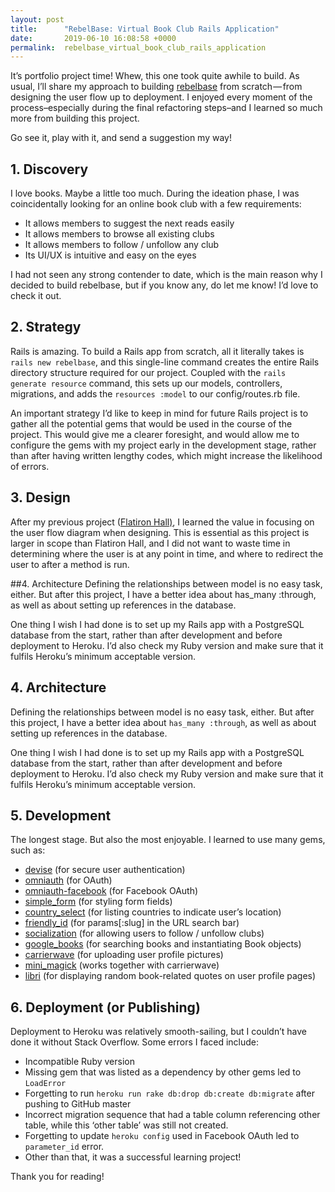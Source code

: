 ```yaml
---
layout: post
title:      "RebelBase: Virtual Book Club Rails Application"
date:       2019-06-10 16:08:58 +0000
permalink:  rebelbase_virtual_book_club_rails_application
---
```



It’s portfolio project time! Whew, this one took quite awhile to build. As usual, I’ll share my approach to building [rebelbase](https://rebel-base.herokuapp.com/) from scratch — from designing the user flow up to deployment. I enjoyed every moment of the process–especially during the final refactoring steps–and I learned so much more from building this project.

Go see it, play with it, and send a suggestion my way!

## 1. Discovery
I love books. Maybe a little too much. During the ideation phase, I was coincidentally looking for an online book club with a few requirements:

* It allows members to suggest the next reads easily
* It allows members to browse all existing clubs
* It allows members to follow / unfollow any club
* Its UI/UX is intuitive and easy on the eyes


I had not seen any strong contender to date, which is the main reason why I decided to build rebelbase, but if you know any, do let me know! I’d love to check it out.

## 2. Strategy
Rails is amazing. To build a Rails app from scratch, all it literally takes is `rails new rebelbase`, and this single-line command creates the entire Rails directory structure required for our project. Coupled with the `rails generate resource` command, this sets up our models, controllers, migrations, and adds the `resources :model` to our config/routes.rb file.

An important strategy I’d like to keep in mind for future Rails project is to gather all the potential gems that would be used in the course of the project. This would give me a clearer foresight, and would allow me to configure the gems with my project early in the development stage, rather than after having written lengthy codes, which might increase the likelihood of errors.

## 3. Design
After my previous project ([Flatiron Hall)](http://flatiron-hall.herokuapp.com), I learned the value in focusing on the user flow diagram when designing. This is essential as this project is larger in scope than Flatiron Hall, and I did not want to waste time in determining where the user is at any point in time, and where to redirect the user to after a method is run.

##4. Architecture
Defining the relationships between model is no easy task, either. But after this project, I have a better idea about has_many :through, as well as about setting up references in the database.

One thing I wish I had done is to set up my Rails app with a PostgreSQL database from the start, rather than after development and before deployment to Heroku. I’d also check my Ruby version and make sure that it fulfils Heroku’s minimum acceptable version.

## 4. Architecture
Defining the relationships between model is no easy task, either. But after this project, I have a better idea about `has_many :through`, as well as about setting up references in the database.

One thing I wish I had done is to set up my Rails app with a PostgreSQL database from the start, rather than after development and before deployment to Heroku. I’d also check my Ruby version and make sure that it fulfils Heroku’s minimum acceptable version.

## 5. Development
The longest stage. But also the most enjoyable. I learned to use many gems, such as:

* [devise](https://github.com/plataformatec/simple_form) (for secure user authentication)
* [omniauth](https://github.com/omniauth/omniauth) (for OAuth)
* [omniauth-facebook](https://github.com/mkdynamic/omniauth-facebook) (for Facebook OAuth)
* [simple_form](https://github.com/plataformatec/simple_form) (for styling form fields)
* [country_select](https://github.com/stefanpenner/country_select) (for listing countries to indicate user’s location)
* [friendly_id](https://github.com/norman/friendly_id) (for params[:slug] in the URL search bar)
* [socialization](https://github.com/cmer/socialization) (for allowing users to follow / unfollow clubs)
* [google_books](https://github.com/visoft/google_books/) (for searching books and instantiating Book objects)
* [carrierwave](https://github.com/carrierwaveuploader/carrierwave) (for uploading user profile pictures)
* [mini_magick](https://github.com/minimagick/minimagick) (works together with carrierwave)
* [libri](https://github.com/jouissances/libri-cli-app) (for displaying random book-related quotes on user profile pages)


## 6. Deployment (or Publishing)
Deployment to Heroku was relatively smooth-sailing, but I couldn’t have done it without Stack Overflow. Some errors I faced include:

* Incompatible Ruby version
* Missing gem that was listed as a dependency by other gems led to `LoadError`
* Forgetting to run `heroku run rake db:drop db:create db:migrate` after pushing to GitHub master
* Incorrect migration sequence that had a table column referencing other table, while this ‘other table’ was still not created.
* Forgetting to update `heroku config` used in Facebook OAuth led to `parameter_id` error.
* Other than that, it was a successful learning project!


Thank you for reading!



